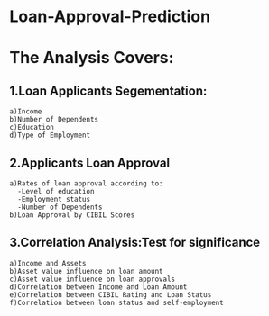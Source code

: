 # Loan-Approval-Prediction

# The Analysis Covers:
  ## 1.Loan Applicants Segementation:
  
    a)Income
    b)Number of Dependents
    c)Education
    d)Type of Employment
  ## 2.Applicants Loan Approval
    a)Rates of loan approval according to:
      -Level of education
      -Employment status
      -Number of Dependents
    b)Loan Approval by CIBIL Scores
    
  ## 3.Correlation Analysis:Test for significance
    a)Income and Assets
    b)Asset value influence on loan amount
    c)Asset value influence on loan approvals
    d)Correlation between Income and Loan Amount
    e)Correlation between CIBIL Rating and Loan Status
    f)Correlation between loan status and self-employment
    
    
